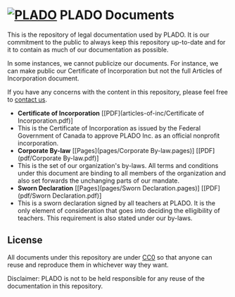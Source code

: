 # [![PLADO](http://plado.ca/s/logo-tiny.png)](http://plado.ca/) PLADO Documents

This is the repository of legal documentation used by PLADO. It is our commitment
to the public to always keep this repository up-to-date and for it to contain as
much of our documentation as possible.

In some instances, we cannot publicize our documents. For instance, we can make
public our Certificate of Incorporation but not the full Articles of Incorporation
document.

If you have any concerns with the content in this repository, please feel free to
[contact us](http://plado.ca/contact).

 * **Certificate of Incorporation** [[PDF](articles-of-inc/Certificate of Incorporation.pdf)]
  * This is the Certificate of Incorporation as issued by the Federal Government of Canada to approve
  PLADO Inc. as an official nonprofit incorporation.
 * **Corporate By-law** [[Pages](pages/Corporate By-law.pages)] [[PDF](pdf/Corporate By-law.pdf)]
  * This is the set of our organization's by-laws. All terms and conditions under this document
  are binding to all members of the organization and also set forwards the unchanging parts of
  our mandate.
 * **Sworn Declaration** [[Pages](pages/Sworn Declaration.pages)] [[PDF](pdf/Sworn Declaration.pdf)]
  * This is a sworn declaration signed by all teachers at PLADO. It is the only element of
  consideration that goes into deciding the elligibility of teachers. This requirement is also
  stated under our by-laws.

## License

All documents under this repository are under [CC0](https://creativecommons.org/publicdomain/zero/1.0/)
so that anyone can reuse and reproduce them in whichever way they want.

Disclaimer: PLADO is not to be held responsible for any reuse
of the documentation in this repository.
